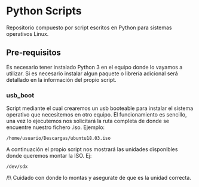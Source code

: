 # Python Scripts
Repositorio compuesto por script escritos en Python para sistemas operativos Linux.

## Pre-requisitos
Es necesario tener instalado Python 3 en el equipo donde lo vayamos a utilizar. Si es necesario instalar algun paquete o librería adicional será detallado en la información del propio script.

### usb_boot
Script mediante el cual crearemos un usb booteable para instalar el sistema operativo que necesitemos en otro equipo. El funcionamiento es sencillo, una vez lo ejecutemos nos solicitará la ruta completa de donde se encuentre nuestro fichero .iso. Ejemplo:

```
/home/usuario/Descargas/ubuntu18.03.iso
```
A continuación el propio script nos mostrará las unidades disponibles donde queremos montar la ISO. Ej:

```
/dev/sdx
```

/!\ Cuidado con donde lo montas y asegurate de que es la unidad correcta.

